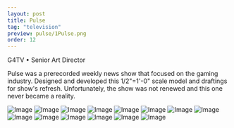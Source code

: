 ```yaml
---
layout: post
title: Pulse
tag: "television"
preview: pulse/1Pulse.png
order: 12
---
```

G4TV • Senior Art Director

Pulse was a prerecorded weekly news show that focused on the gaming industry. Designed and developed this 1/2"=1'-0" scale model and draftings for show's refresh.  Unfortunately, the show was not renewed and this one never became a reality.

![Image](1Pulse.png)
![Image](2Pulse.png)
![Image](3Pulse.png)
![Image](4Pulse.png)
![Image](5Pulse.png)
![Image](6Pulse.png)
![Image](7Pulse.png)
![Image](8Pulse.png)
![Image](9Pulse.png)
![Image](10Pulse.png)
![Image](11Pulse.png)
![Image](12Pulse.png)
![Image](13Pulse.png)
![Image](14Pulse.png)
